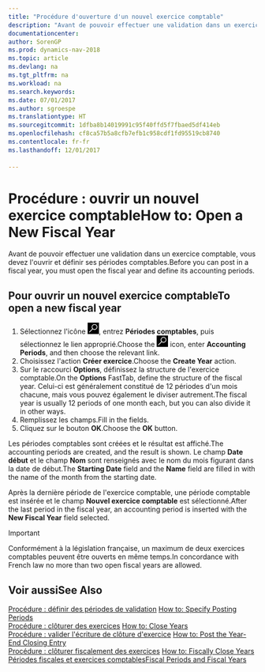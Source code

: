 ```yaml
---
title: "Procédure d'ouverture d'un nouvel exercice comptable"
description: "Avant de pouvoir effectuer une validation dans un exercice comptable, vous devez l'ouvrir et définir ses périodes comptables."
documentationcenter: 
author: SorenGP
ms.prod: dynamics-nav-2018
ms.topic: article
ms.devlang: na
ms.tgt_pltfrm: na
ms.workload: na
ms.search.keywords: 
ms.date: 07/01/2017
ms.author: sgroespe
ms.translationtype: HT
ms.sourcegitcommit: 1dfba8b14019991c95f40ffd5f7fbaed5df414eb
ms.openlocfilehash: cf8ca57b5a8cfb7efb1c958cdf1fd95519cb8740
ms.contentlocale: fr-fr
ms.lasthandoff: 12/01/2017

---
```

# <a name="how-to-open-a-new-fiscal-year"></a><span data-ttu-id="71a04-103">Procédure : ouvrir un nouvel exercice comptable</span><span class="sxs-lookup"><span data-stu-id="71a04-103">How to: Open a New Fiscal Year</span></span>
<span data-ttu-id="71a04-104">Avant de pouvoir effectuer une validation dans un exercice comptable, vous devez l'ouvrir et définir ses périodes comptables.</span><span class="sxs-lookup"><span data-stu-id="71a04-104">Before you can post in a fiscal year, you must open the fiscal year and define its accounting periods.</span></span>  

## <a name="to-open-a-new-fiscal-year"></a><span data-ttu-id="71a04-105">Pour ouvrir un nouvel exercice comptable</span><span class="sxs-lookup"><span data-stu-id="71a04-105">To open a new fiscal year</span></span>  

1.  <span data-ttu-id="71a04-106">Sélectionnez l'icône ![Page ou état pour la recherche](../../media/ui-search/search_small.png "Page ou état pour la recherche"), entrez **Périodes comptables**, puis sélectionnez le lien approprié.</span><span class="sxs-lookup"><span data-stu-id="71a04-106">Choose the ![Search for Page or Report](../../media/ui-search/search_small.png "Search for Page or Report icon") icon, enter **Accounting Periods**, and then choose the relevant link.</span></span>  
2.  <span data-ttu-id="71a04-107">Choisissez l'action **Créer exercice**.</span><span class="sxs-lookup"><span data-stu-id="71a04-107">Choose the **Create Year** action.</span></span>  
3.  <span data-ttu-id="71a04-108">Sur le raccourci **Options**, définissez la structure de l'exercice comptable.</span><span class="sxs-lookup"><span data-stu-id="71a04-108">On the **Options** FastTab, define the structure of the fiscal year.</span></span> <span data-ttu-id="71a04-109">Celui-ci est généralement constitué de 12 périodes d'un mois chacune, mais vous pouvez également le diviser autrement.</span><span class="sxs-lookup"><span data-stu-id="71a04-109">The fiscal year is usually 12 periods of one month each, but you can also divide it in other ways.</span></span>  
4.  <span data-ttu-id="71a04-110">Remplissez les champs.</span><span class="sxs-lookup"><span data-stu-id="71a04-110">Fill in the fields.</span></span>  
5.  <span data-ttu-id="71a04-111">Cliquez sur le bouton **OK**.</span><span class="sxs-lookup"><span data-stu-id="71a04-111">Choose the **OK** button.</span></span>  

<span data-ttu-id="71a04-112">Les périodes comptables sont créées et le résultat est affiché.</span><span class="sxs-lookup"><span data-stu-id="71a04-112">The accounting periods are created, and the result is shown.</span></span> <span data-ttu-id="71a04-113">Le champ **Date début** et le champ **Nom** sont renseignés avec le nom du mois figurant dans la date de début.</span><span class="sxs-lookup"><span data-stu-id="71a04-113">The **Starting Date** field and the **Name** field are filled in with the name of the month from the starting date.</span></span>  

<span data-ttu-id="71a04-114">Après la dernière période de l'exercice comptable, une période comptable est insérée et le champ **Nouvel exercice comptable** est sélectionné.</span><span class="sxs-lookup"><span data-stu-id="71a04-114">After the last period in the fiscal year, an accounting period is inserted with the **New Fiscal Year** field selected.</span></span>  

> [!IMPORTANT]  
>  <span data-ttu-id="71a04-115">Conformément à la législation française, un maximum de deux exercices comptables peuvent être ouverts en même temps.</span><span class="sxs-lookup"><span data-stu-id="71a04-115">In concordance with French law no more than two open fiscal years are allowed.</span></span>  

## <a name="see-also"></a><span data-ttu-id="71a04-116">Voir aussi</span><span class="sxs-lookup"><span data-stu-id="71a04-116">See Also</span></span>  
 <span data-ttu-id="71a04-117">[Procédure : définir des périodes de validation](how-to-specify-posting-periods.md) </span><span class="sxs-lookup"><span data-stu-id="71a04-117">[How to: Specify Posting Periods](how-to-specify-posting-periods.md) </span></span>  
 <span data-ttu-id="71a04-118">[Procédure : clôturer des exercices](how-to-close-years.md) </span><span class="sxs-lookup"><span data-stu-id="71a04-118">[How to: Close Years](how-to-close-years.md) </span></span>  
 <span data-ttu-id="71a04-119">[Procédure : valider l'écriture de clôture d'exercice](how-to-post-the-year-end-closing-entry.md) </span><span class="sxs-lookup"><span data-stu-id="71a04-119">[How to: Post the Year-End Closing Entry](how-to-post-the-year-end-closing-entry.md) </span></span>  
 <span data-ttu-id="71a04-120">[Procédure : clôturer fiscalement des exercices](how-to-fiscally-close-years.md) </span><span class="sxs-lookup"><span data-stu-id="71a04-120">[How to: Fiscally Close Years](how-to-fiscally-close-years.md) </span></span>  
 [<span data-ttu-id="71a04-121">Périodes fiscales et exercices comptables</span><span class="sxs-lookup"><span data-stu-id="71a04-121">Fiscal Periods and Fiscal Years</span></span>](fiscal-periods-and-fiscal-years.md)

